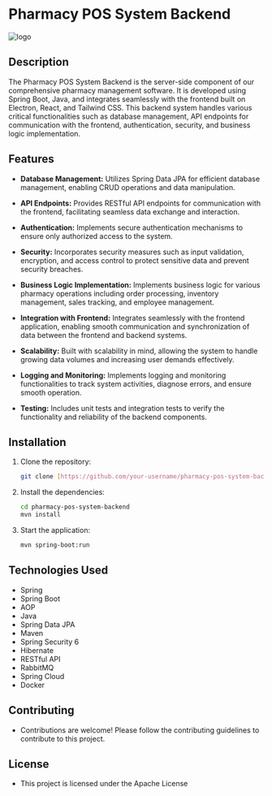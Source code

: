 # Pharmacy POS System Backend

![logo](https://avatars.githubusercontent.com/u/149755096?s=200&v=4)

## Description

The Pharmacy POS System Backend is the server-side component of our comprehensive pharmacy management software. It is developed using Spring Boot, Java, and integrates seamlessly with the frontend built on Electron, React, and Tailwind CSS. This backend system handles various critical functionalities such as database management, API endpoints for communication with the frontend, authentication, security, and business logic implementation.

## Features

- **Database Management:** Utilizes Spring Data JPA for efficient database management, enabling CRUD operations and data manipulation.
  
- **API Endpoints:** Provides RESTful API endpoints for communication with the frontend, facilitating seamless data exchange and interaction.
  
- **Authentication:** Implements secure authentication mechanisms to ensure only authorized access to the system.
  
- **Security:** Incorporates security measures such as input validation, encryption, and access control to protect sensitive data and prevent security breaches.
  
- **Business Logic Implementation:** Implements business logic for various pharmacy operations including order processing, inventory management, sales tracking, and employee management.
  
- **Integration with Frontend:** Integrates seamlessly with the frontend application, enabling smooth communication and synchronization of data between the frontend and backend systems.
  
- **Scalability:** Built with scalability in mind, allowing the system to handle growing data volumes and increasing user demands effectively.
  
- **Logging and Monitoring:** Implements logging and monitoring functionalities to track system activities, diagnose errors, and ensure smooth operation.
  
- **Testing:** Includes unit tests and integration tests to verify the functionality and reliability of the backend components.

## Installation

1. Clone the repository:
   ```bash
   git clone [https://github.com/your-username/pharmacy-pos-system-backend.git](https://github.com/Life-Pill/pharmacy-pos-backend.git)

2. Install the dependencies:
   ```bash
   cd pharmacy-pos-system-backend
   mvn install

3. Start the application:
   ```bash
   mvn spring-boot:run

## Technologies Used
- Spring
- Spring Boot
- AOP
- Java
- Spring Data JPA
- Maven
- Spring Security 6
- Hibernate
- RESTful API
- RabbitMQ
- Spring Cloud
- Docker

## Contributing
- Contributions are welcome! Please follow the contributing guidelines to contribute to this project.

## License
- This project is licensed under the Apache License
